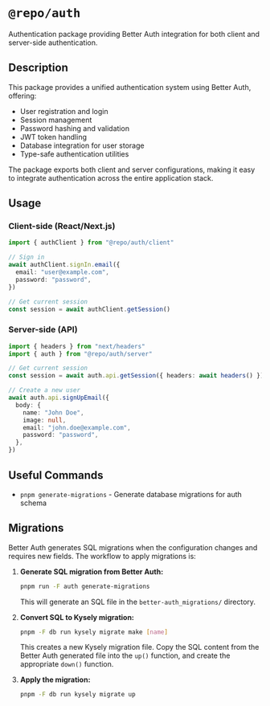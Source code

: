 # `@repo/auth`

Authentication package providing Better Auth integration for both client and server-side authentication.

## Description

This package provides a unified authentication system using Better Auth, offering:

- User registration and login
- Session management
- Password hashing and validation
- JWT token handling
- Database integration for user storage
- Type-safe authentication utilities

The package exports both client and server configurations, making it easy to integrate authentication across the entire application stack.

## Usage

### Client-side (React/Next.js)

```ts
import { authClient } from "@repo/auth/client"

// Sign in
await authClient.signIn.email({
  email: "user@example.com",
  password: "password",
})

// Get current session
const session = await authClient.getSession()
```

### Server-side (API)

```ts
import { headers } from "next/headers"
import { auth } from "@repo/auth/server"

// Get current session
const session = await auth.api.getSession({ headers: await headers() })

// Create a new user
await auth.api.signUpEmail({
  body: {
    name: "John Doe",
    image: null,
    email: "john.doe@example.com",
    password: "password",
  },
})
```

## Useful Commands

- `pnpm generate-migrations` - Generate database migrations for auth schema

## Migrations

Better Auth generates SQL migrations when the configuration changes and requires new fields. The workflow to apply migrations is:

1. **Generate SQL migration from Better Auth:**

   ```bash
   pnpm run -F auth generate-migrations
   ```

   This will generate an SQL file in the `better-auth_migrations/` directory.

2. **Convert SQL to Kysely migration:**

   ```bash
   pnpm -F db run kysely migrate make [name]
   ```

   This creates a new Kysely migration file. Copy the SQL content from the Better Auth generated file into the `up()` function, and create the appropriate `down()` function.

3. **Apply the migration:**

   ```bash
   pnpm -F db run kysely migrate up
   ```
